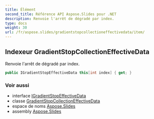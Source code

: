 ```yaml
---
title: Élément
second_title: Référence API Aspose.Slides pour .NET
description: Renvoie l'arrêt de dégradé par index.
type: docs
weight: 30
url: /fr/aspose.slides/gradientstopcollectioneffectivedata/item/
---
```


## Indexeur GradientStopCollectionEffectiveData

Renvoie l'arrêt de dégradé par index.

```csharp
public IGradientStopEffectiveData this[int index] { get; }
```

### Voir aussi

* interface [IGradientStopEffectiveData](../../igradientstopeffectivedata)
* classe [GradientStopCollectionEffectiveData](../../gradientstopcollectioneffectivedata)
* espace de noms [Aspose.Slides](../../gradientstopcollectioneffectivedata)
* assembly [Aspose.Slides](../../../)

<!-- NE PAS ÉDITER : généré par xmldocmd pour Aspose.Slides.dll -->
